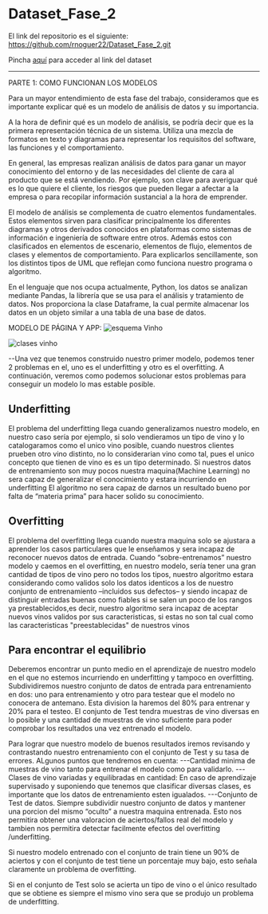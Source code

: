 # Dataset_Fase_2

El link del repositorio es el siguiente: https://github.com/rnoguer22/Dataset_Fase_2.git

Pincha [aquí](https://www.kaggle.com/datasets/yasserh/wine-quality-dataset?resource=download) para acceder al link del dataset

__________________________________________________________________________________________________________________________________________________________________________

PARTE 1: COMO FUNCIONAN LOS MODELOS

Para un mayor entendimiento de esta fase del trabajo, consideramos que es importante explicar qué es un modelo de análisis de datos y su importancia.

A la hora de definir qué es un modelo de análisis, se podría decir que es la primera representación técnica de un sistema. Utiliza una mezcla de formatos en texto y diagramas para representar los requisitos del software, las funciones y el comportamiento.

En general, las empresas realizan análisis de datos para ganar un mayor conocimiento del entorno y de las necesidades del cliente de cara al producto que se está vendiendo. Por ejemplo, son clave para averiguar qué es lo que quiere el cliente, los riesgos que pueden llegar a afectar a la empresa o para recopilar información sustancial a la hora de emprender.

El modelo de análisis se complementa de cuatro elementos fundamentales. Estos elementos sirven para clasificar principalmente los diferentes diagramas y otros derivados conocidos en plataformas como sistemas de información e ingeniería de software entre otros. Además estos con clasificados en elementos de escenario, elementos de flujo, elementos de clases y elementos de comportamiento. Para explicarlos sencillamente, son los distintos tipos de UML que reflejan como funciona nuestro programa o algoritmo.

En el lenguaje que nos ocupa actualmente, Python, los datos se analizan mediante Pandas, la librería que se usa para el análisis y tratamiento de datos. Nos proporciona la clase Dataframe, la cual permite almacenar los datos en un objeto similar a una tabla de una base de datos.


MODELO DE PÁGINA Y APP:
![esquema Vinho](https://user-images.githubusercontent.com/91722847/163686507-739bafc0-7552-4e20-ad1c-12604ca99fad.png)

![clases vinho](https://user-images.githubusercontent.com/91722847/163686509-d7b83472-a2a8-4c3e-b96f-dd7b0fedcbc5.png)


--Una vez que tenemos construido nuestro primer modelo, podemos tener 2 problemas en el, uno es el underfitting y otro es el overfitting.
  A continuación, veremos como podemos solucionar estos problemas para conseguir un modelo lo mas estable posible.
## Underfitting
El problema del underfitting llega cuando generalizamos nuestro modelo, en nuestro caso sería por ejemplo, si solo vendieramos un tipo de vino y lo catalogaramos como el unico vino posible, cuando nuestros clientes prueben otro vino distinto, no lo considerarian vino como tal, pues el unico concepto que tienen de vino es es un tipo determinado.
Si nuestros datos de entrenamiento son muy pocos nuestra maquina(Machine Learning) no sera capaz de generalizar el conocimiento y estara incurriendo en underfitting
El algoritmo no sera capaz de darnos un resultado bueno por falta de “materia prima” para hacer solido su conocimiento.

## Overfitting
El problema del overfitting llega cuando nuestra maquina solo se ajustara a aprender los casos particulares que le enseñamos y sera incapaz de reconocer nuevos datos de entrada. Cuando “sobre-entrenamos” nuestro modelo y caemos en el overfitting, en nuestro modelo, sería tener una gran cantidad de tipos de vino pero no todos los tipos, nuestro algoritmo estara considerando como validos solo los datos identicos a los de nuestro conjunto de entrenamiento –incluidos sus defectos– y siendo incapaz de distinguir entradas buenas como fiables si se salen un poco de los rangos ya prestablecidos,es decir, nuestro algoritmo sera incapaz de aceptar nuevos vinos validos por sus caracteristicas, si estas no son tal cual como las caracteristicas "preestablecidas" de nuestros vinos

## Para encontrar el equilibrio
Deberemos encontrar un punto medio en el aprendizaje de nuestro modelo en el que no estemos incurriendo en underfitting y tampoco en overfitting.
Subdividiremos nuestro conjunto de datos de entrada para entrenamiento en dos: uno para entrenamiento y otro para testear que el modelo no conocera de antemano. Esta division la haremos del 80% para entrenar y 20% para el testeo. El conjunto de Test tendra muestras de vino diversas en lo posible y una cantidad de muestras de vino suficiente para poder comprobar los resultados una vez entrenado el modelo.

 Para lograr que nuestro modelo de buenos resultados iremos revisando y contrastando nuestro entrenamiento con el conjunto de Test y su tasa de errores.
 ALgunos puntos que tendremos en cuenta:
 ---Cantidad minima de muestras de vino tanto para entrenar el modelo como para validarlo.
 ---Clases de vino variadas y equilibradas en cantidad: En caso de aprendizaje supervisado y suponiendo que tenemos que clasificar diversas clases, es         importante que los datos de entrenamiento esten igualados.
 ---Conjunto de Test de datos. Siempre subdividir nuestro conjunto de datos y mantener una porcion del mismo “oculto” a nuestra maquina entrenada. Esto nos permitira       obtener una valoracion de aciertos/fallos real del modelo y tambien nos permitira detectar facilmente efectos del overfitting /underfitting.


Si nuestro modelo entrenado con el conjunto de train tiene un 90% de aciertos y con el conjunto de test tiene un porcentaje muy bajo, esto señala claramente un problema de overfitting.

Si en el conjunto de Test solo se acierta un tipo de vino o el único resultado que se obtiene es siempre el mismo vino sera que se produjo un problema de underfitting.
